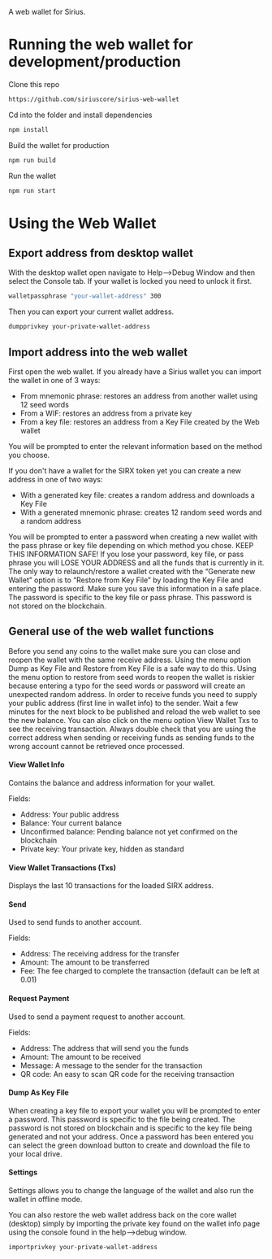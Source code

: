 A web wallet for Sirius.

# Running the web wallet for development/production

Clone this repo

```bash
https://github.com/siriuscore/sirius-web-wallet
```

Cd into the folder and install dependencies

```bash
npm install
```

Build the wallet for production

```bash
npm run build
```

Run the wallet

```bash
npm run start
```

# Using the Web Wallet

## Export address from desktop wallet

With the desktop wallet open navigate to Help-->Debug Window and then select the Console tab. If your wallet is locked you need to unlock it first.

```bash
walletpassphrase "your-wallet-address" 300
```

Then you can export your current wallet address.

```bash
dumpprivkey your-private-wallet-address
```

## Import address into the web wallet

First open the web wallet. If you already have a Sirius wallet you can import the wallet in one of 3 ways:

-  From mnemonic phrase: restores an address from another wallet using 12 seed words
-  From a WIF: restores an address from a private key
-  From a key file: restores an address from a Key File created by the Web wallet

You will be prompted to enter the relevant information based on the method you choose.

If you don't have a wallet for the SIRX token yet you can create a new address in one of two ways:

-  With a generated key file: creates a random address and downloads a Key File
-  With a generated mnemonic phrase: creates 12 random seed words and a random address

You will be prompted to enter a password when creating a new wallet with the pass phrase or key file depending on which method you chose. KEEP THIS INFORMATION SAFE! If you lose your password, key file, or pass phrase you will LOSE YOUR ADDRESS and all the funds that is currently in it. The only way to relaunch/restore a wallet created with the “Generate new Wallet” option is to “Restore from Key File” by loading the Key File and entering the password. Make sure you save this information in a safe place. The password is specific to the key file or pass phrase. This password is not stored on the blockchain.

## General use of the web wallet functions

Before you send any coins to the wallet make sure you can close and reopen the wallet with the same receive address. Using the menu option Dump as Key File and Restore from Key File is a safe way to do this. Using the menu option to restore from seed words to reopen the wallet is riskier because entering a typo for the seed words or password will create an unexpected random address. In order to receive funds you need to supply your public address (first line in wallet info) to the sender. Wait a few minutes for the next block to be published and reload the web wallet to see the new balance. You can also click on the menu option View Wallet Txs to see the receiving transaction. Always double check that you are using the correct address when sending or receiving funds as sending funds to the wrong account cannot be retrieved once processed.

#### View Wallet Info

Contains the balance and address information for your wallet.

Fields:

-  Address: Your public address
-  Balance: Your current balance
-  Unconfirmed balance: Pending balance not yet confirmed on the blockchain
-  Private key: Your private key, hidden as standard

#### View Wallet Transactions (Txs)

Displays the last 10 transactions for the loaded SIRX address.

#### Send

Used to send funds to another account.

Fields:

-  Address: The receiving address for the transfer
-  Amount: The amount to be transferred
-  Fee: The fee charged to complete the transaction (default can be left at 0.01)

#### Request Payment

Used to send a payment request to another account.

Fields:

-  Address: The address that will send you the funds
-  Amount: The amount to be received
-  Message: A message to the sender for the transaction
-  QR code: An easy to scan QR code for the receiving transaction

#### Dump As Key File

When creating a key file to export your wallet you will be prompted to enter a password. This password is specific to the file being created. The password is not stored on blockchain and is specific to the key file being generated and not your address. Once a password has been entered you can select the green download button to create and download the file to your local drive.

#### Settings

Settings allows you to change the language of the wallet and also run the wallet in offline mode.

You can also restore the web wallet address back on the core wallet (desktop) simply by importing the private key found on the wallet info page using the console found in the help-->debug window.

```bash
importprivkey your-private-wallet-address
```